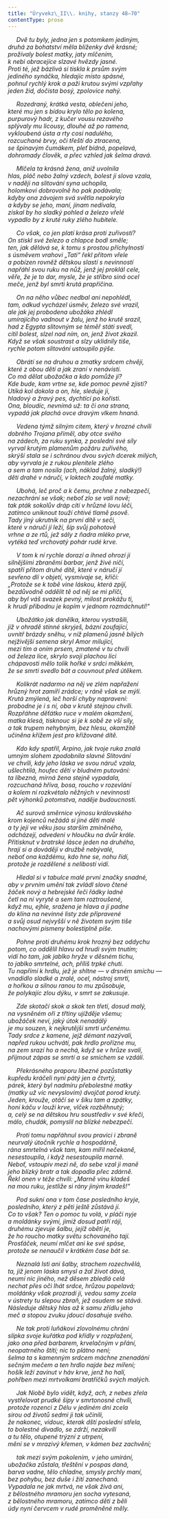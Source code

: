 ```yaml
---
title: "Úryvekz\_II\\. knihy, stanzy 48–70"
contentType: prose
---
```


     _Dvě tu byly, jedna jen s potomkem jediným,  
druhá za bohatství měla blíženky dvě krásné;  
prožívaly bolest matky, jaty mlčením,  
k nebi obracejíce slzavé hvězdy jasné.  
Proti té, jež bázlivá si tiskla k prsům svým  
jediného synáčka, hledajíc místo spásné,  
pohnul rychlý krok a paži krutou svými vzpřahy  
jeden žid, dočista bosý, zpolovice nahý._

     _Rozedraný, krátká vesta, oblečení jeho,  
které mu jen s bídou krylo tělo po kolena,  
purpurový hadr, z kučer vousu rezavého  
splývaly mu licousy, dlouhé až po ramena,  
vykloubená ústa a rty cosi nadulého,  
rozcuchané brvy, oči třeští do ztracena,  
se špinavým čumákem, pleť bídná, popelavá,  
dohromady člověk, a přec vzhled jak šelma dravá._

     _Mlčela ta krásná žena, aniž uvolnila  
hlas, pláč nebo žalný vzdech, bolest jí slova vzala,  
v naději na slitování syna uchopila,  
holomkovi dobrovolně ho pak podávala;  
kdyby ona závojem svá světla nepokryla  
a kdyby se jeho, maní, jinam nedívala,  
získal by ho sladký pohled a železo vřelé  
vypadlo by z kruté ruky zlého hubitele._

     _Co však, co jen platí krása proti zuřivosti?  
On stiskl své železo a chlapce bodl směle;  
ten, jak dělává se, k tomu s prostou příchylností  
s úsměvem vrahovi „Tati“ řekl přitom vřele  
a pobízen rovněž dětskou slastí s nevinností  
napřáhl svou ruku na nůž, jenž jej proklál cele,  
věře, že je to dar, mysle, že je stříbro siná ocel  
meče, jenž byl smrti krutá prapříčina._

     _On na něho vůbec nedbal ani nepohlédl,  
tam, odkud vycházel úsměv, železo své vrazil,  
ale jak jej probodena ubožáka zhlédl  
umírajícího vadnout v žalu, jenž ho krutě srazil,  
had z Egypta slitovným se téměř státi svedl,  
cítil bolest, slzel nad ním, on, jenž život zkazil.  
Když se však soustrast a slzy uklidnily tiše,  
rychle potom slitování ustoupilo pýše._

     _Obrátí se na druhou a zmatky srdcem chvějí,  
které z obou dětí a jak zraní v nenávisti.  
Co má dělat ubožačka a kdo pomůže jí?  
Kde bude, kam vrtne se, kde pomoc pevně zjistí?  
Utíká kol dokola a on, hle, sleduje ji,  
hladový a žravý pes, dychtící po kořisti.  
Ona, bloudíc, nevnímá už: ta či ona strana,  
vypadá jak plachá ovce dravým vlkem hnaná._

     _Vedena týmž silným citem, který v hrozné chvíli  
dobrého Trojana přiměl, aby otce svého  
na zádech, za ruku synka, z poslední své síly  
vyrval krutým plamenům požáru zuřivého,  
skrýší stala se i schránou dvou svých dcerek milých,  
aby vyrvala je z rukou plenitele zlého  
a sem a tam nosila (ach, náklad žalný, sladký!)  
děti drahé v náručí, v loktech zoufalé matky._

     _Ubohá, leč proč a k čemu, prchne z nebezpečí,  
nezachrání se však; neboť zlo se valí nově;  
tak pták sokolův dráp cítí v hrůzné lovu léči,  
zatímco uniknout touží chtivé tlamě psově.  
Tady jiný ukrutník na první dítě v seči,  
které v náručí jí leží, šíp svůj pohotově  
vrhne a ze rtů, jež sály z ňadra mléko prve,  
vytéká teď vrchovatý pohár rudé krve._

     _V tom k ní rychle dorazí a ihned ohrozí ji  
silnějšími zbraněmi barbar, jenž živé ničí,  
spatří přitom druhé dítě, které v náručí jí  
sevřeno dlí v objetí, vysmívaje se, křičí:  
„Protože se k tobě vine láskou, která zpíjí,  
bezdůvodně oddělit tě od něj se mi příčí,  
aby byl váš svazek pevný, milost prokážu ti,  
k hrudi přibodnu je kopím v jednom rozmáchnutí!“_

     _Ubožátko jak danělka, kterou vystrašili,  
jíž v ohradě stinné skryješ, bázní zoufající,  
uvnitř brázdy sněhu, v níž plamenů jasně bílých  
nejživější semena skryl Amor milující,  
mezi tím a oním prsem, zmatené v tu chvíli  
od železa líce, skrylo svoji plachou líci  
chápavosti mělo tolik hořké v srdci měkkém,  
že se smrti svedlo bát a couvnout před útěkem._

     _Kolikrát nadarmo na něj ve zlém napřažení  
hrůzný hrot zamíří zrádce; v ráně však se mýlí.  
Krutá zmýlená, leč horší chyby napravení:  
probodne je i s ní, oba v krutě stejnou chvíli.  
Rozpřáhne děťátko ruce v malém okamžení,  
matka klesá, tisknouc si je k sobě ze vší síly,  
a tak trupem nehybným, bez hlesu, okamžitě  
učiněna křížem jest pro křižované dítě._

     _Kdo kdy spatřil, Arpino, jak tvoje ruka znalá  
umným slohem zpodobnila slavné Slitování  
ve chvíli, kdy jeho láska ve svou náruč vzala,  
ušlechtilá, houfec dětí v bludném putování:  
ta líbezná, mírná žena stejně vypadala,  
rozcuchaná hříva, bosa, roucho v rozevlání  
a kolem ní rozkvétalo něžných v nevinnosti  
pět výhonků potomstva, naděje budoucnosti._

     _Ač surová směrnice výnosu královského  
krom kojenců nežádá si jiné děti malé  
a ty její ve věku jsou starším zmíněného,  
odcházejí, odvedeni v hloučku na dvůr krále.  
Přitisknut v bratrské lásce jeden na druhého,  
hrají si a dovádějí v družbě nebývalé,  
neboť ona každému, kdo hne se, nohu řídí,  
protože je rozdělené s nelibostí vidí._

     _Hledal si v tabulce malé první značky snadné,  
aby v prvním umění tak zvládl slovo čtené  
žáček nový a hebrejské řeči řádky ladné  
četl na ní vyryté a sem tam roztroušené,  
když mu, ejhle, sražena je hlava a jí padne  
do klína na nevinné listy zde připravené  
a svůj osud nejvyšší v ně životem svým tiše  
nachovými písmeny bolestiplně píše._

     _Pohne proti druhému krok hrozný bez oddychu  
potom, co oddělil hlavu od hrudi svým tnutím;  
vidí ho tam, jak jablko hryže v děsném tichu,  
to jablko smrtelné, ach, příliš trpké chuti.  
Tu napřímí k hrdlu, jež je shltne — v drsném smíchu —  
vnadidlo sladké a zralé, ocel, nástroj smrti,  
a hořkou a silnou ranou to mu způsobuje,  
že polykajíc zlou dýku, v smrt se zakusuje._

     _Zde skotačí skok a skok ten třetí, dosud malý,  
na vysněném oři z třtiny ujížděje všemu;  
ubožáček neví, jaký útok nenadálý  
je mu souzen, k nejkrutější smrti určenému.  
Tady srdce z kamene, jejž démant nazývali,  
napřed rukou uchvátí, pak hrdlo prořízne mu,  
na zem srazí ho a nechá, když se v hrůze svalí,  
přijmout zápas se smrtí a se smíchem se vzdálí._

     _Překrásného praporu líbezné pozůstatky  
kupředu kráčeli nyní pátý jen a čtvrtý,  
párek, který byl nadmíru přebolestné matky  
(matky už víc nevyslovím) dvojčat porod krutý.  
Jeden, krouže, otáčí se v šiku tam a zpátky,  
honí káču v louži krve, vlček rozběhnutý;  
a, celý se na dětskou hru soustřediv v své křeči,  
málo, chudák, pomyslil na blízké nebezpečí._

     _Proti tomu napřáhnul svou pravici i zbraně  
neurvalý útočník rychle a hospodárně,  
rána smrtelná však tam, kam mířil nečekaně,  
nesestoupila, i když nesestoupila marně.  
Neboť, vstoupiv mezi ně, do sebe vzal ji maně  
jeho blízký bratr a tak dopadla přec zdárně.  
Řekl onen v téže chvíli: „Marně vinu kladeš  
na mou ruku, jestliže si rány jiným kradeš!“_

     _Pod sukní ona v tom čase posledního kryje,  
posledního, který z pěti ještě zůstává jí.  
Co to však? Ten o pomoc tu volá, v pláči nyje  
a moldánky svými, jimiž dosud patří ráji,  
druhému zjevuje šalbu, jejíž obětí je,  
že ho roucho matky světu schovaného tají.  
Prosťáček, neumí mlčet ani ke své spáse,  
protože se nenaučil v krátkém čase bát se._

     _Neznalá lsti ani šalby, strachem rozechvělá,  
ta, jíž jenom láska smysl a žal život dává,  
neumí nic jiného, než děsem zbledlá celá  
nechat přes oči lhát srdce, hrůzou popelavá;  
moldánky však prozradí ji, vedou samy zcela  
v ústrety tu slepou zbraň, jež osudem se stává.  
Následuje dětský hlas až k samu zřídlu jeho  
meč a stopou zvuku jdoucí dosahuje svého._

     _Ne tak proti luňákovi zlovolnému chrání  
slípka svoje kuřátka pod křídly v rozpřažení,  
jako ona před barbarem, krvelačným v přání,  
neopatrného štítí; nic to plátno není;  
šelma ta s kamenným srdcem máchne znenadání  
sečným mečem a ten hrdlo najde bez míření;  
hošík leží zavinut v háv krve, jenž ho halí,  
pohřben mezi mrtvolkami bratříčků svých malých._

     _Jak Niobě bylo vidět, když, ach, z nebes zřela  
vystřelovat prudké šípy v smrtonosné chvíli,  
protože rozenci z Délu v jediném dni zcela  
sirou od životů sedmi ji tak učinili,  
že nakonec, vidouc, kterak dští poslední střela,  
to bolestné divadlo, se zdrží, nezakvílí  
a tu tělo, otupené trýzní z utrpení,  
mění se v mrazivý křemen, v kámen bez zachvění;_

     _tak mezi svým pokolením, v jeho umírání,  
ubožačka zůstala, třeštění v pospas daná,  
barva vadne, tělo chladne, smysly prchly maní,  
bez pohybu, bez duše i žití zanechaná.  
Vypadala ne jak mrtvá, ne však živá ani,  
z bělostného mramoru jen socha vytesaná,  
z bělostného mramoru, zatímco děti z běli  
údy nyní červcem v rudé proměněné měly._
